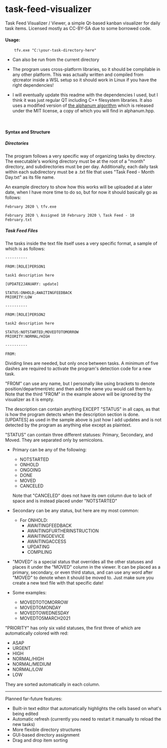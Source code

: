 # task-feed-visualizer
Task Feed Visualizer / Viewer, a simple Qt-based kanban visualizer for daily task items. Licensed mostly as CC-BY-SA due to some borrowed code.

#### Usage: 

		tfv.exe "C:\your-task-directory-here"
    

 - Can also be run from the current directory
 
 - The program uses cross-platform libraries, so it should be compilable in any other platform. This was actually written and compiled from qtcreator inside a WSL setup so it should work in Linux if you have the right dependencies!
 
 - I will eventually update this readme with the dependencies I used, but I think it was just regular QT including C++ filesystem libraries. It also uses a modified version of [the alphanum algorithm](http://www.davekoelle.com/alphanum.html) which is released under the MIT license, a copy of which you will find in alphanum.hpp.
 
 &nbsp;

#### Syntax and Structure

##### Directories

The program follows a very specific way of organizing tasks by directory. The executable's working directory must be at the root of a "month" directory, and subdirectories must be per day. Additionally, each daily task within each subdirectory must be a .txt file that uses "Task Feed - Month Day.txt" as its file name.

An example directory to show how this works will be uploaded at a later date, when I have more time to do so, but for now it should basically go as follows:

    February 2020 \ tfv.exe
	
    February 2020 \ Assigned 10 February 2020 \ Task Feed - 10 February.txt
	
##### Task Feed Files

The tasks inside the text file itself uses a very specific format, a sample of which is as follows:

    ----------
   
    FROM:[ROLE]PERSON1
	
	task1 description here
	
	[UPDATE2JANUARY: update]
	
	STATUS:ONHOLD;AWAITINGFEEDBACK
	PRIORITY:LOW

    ----------
	
	FROM:[ROLE]PERSON2
	
	task2 description here
	
	STATUS:NOTSTARTED;MOVEDTOTOMORROW
	PRIORITY:NORMAL/HIGH
	
	----------
	
	FROM:
	
Dividing lines are needed, but only once between tasks. A minimum of five dashes are required to activate the program's detection code for a new task. 

"FROM" can use any name, but I personally like using brackets to denote position/department/etc and then add the name you would call them by. Note that the third "FROM" in the example above will be ignored by the visualizer as it is empty.

The description can contain anything EXCEPT "STATUS" in all caps, as that is how the program detects when the description section is done. \[UPDATES] as used in the sample above is just how I add updates and is not detected by the program as anything else except as plaintext.

"STATUS" can contain three different statuses: Primary, Secondary, and Moved. They are separated only by semicolons.
 
 - Primary can be any of the following:
 	- NOTSTARTED
	- ONHOLD
	- ONGOING
	- DONE
	- MOVED
	- CANCELED
	
	Note that "CANCELED" does not have its own column due to lack of space and is instead placed under "NOTSTARTED"
	
 - Secondary can be any status, but here are my most common:
 
 	- For ONHOLD:
		- AWAITINGFEEDBACK
		- AWAITINGFURTHERINSTRUCTION
		- AWAITINGDEVICE
		- AWAITINGACCESS
		- UPDATING
		- COMPILING
		
- "MOVED" is a special status that overrides all the other statuses and places it under the "MOVED" column in the viewer. It can be placed as a primary, secondary, or even third status, and can use any word after "MOVED" to denote when it should be moved to. Just make sure you create a new text file with that specific date!

 - Some examples:
 
 	- MOVEDTOTOMORROW
	- MOVEDTOMONDAY
	- MOVEDTOWEDNESDAY
	- MOVEDTO5MARCH2021
		
"PRIORITY" has only six valid statuses, the first three of which are automatically colored with red:

- ASAP
- URGENT
- HIGH
- NORMAL/HIGH
- NORMAL/MEDIUM
- NORMAL/LOW
- LOW
	
They are sorted automatically in each column.

---------

Planned far-future features:

- Built-in text editor that automatically highlights the cells based on what's being edited
- Automatic refresh (currently you need to restart it manually to reload the new tasks)
- More flexible directory structures
- GUI-based directory assignment
- Drag and drop item sorting

	

